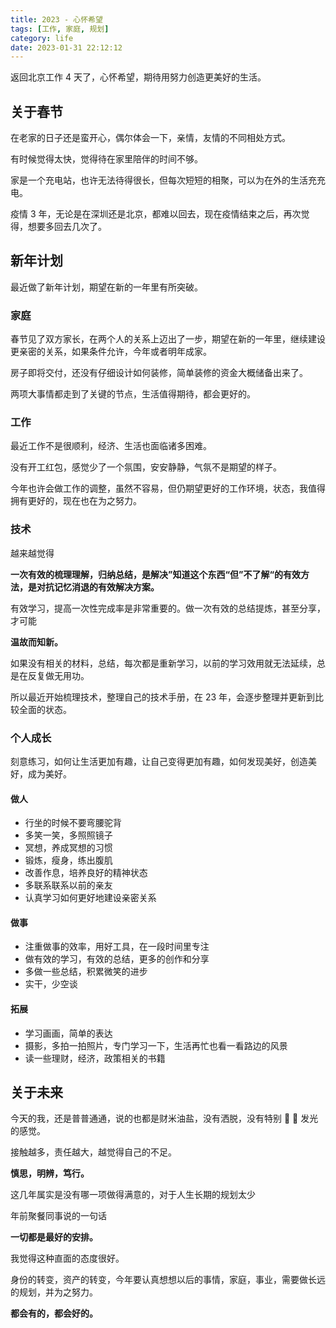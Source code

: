 ```yaml
---
title: 2023 - 心怀希望
tags: [工作, 家庭, 规划]
category: life
date: 2023-01-31 22:12:12
---
```


返回北京工作 4 天了，心怀希望，期待用努力创造更美好的生活。

## 关于春节

在老家的日子还是蛮开心，偶尔体会一下，亲情，友情的不同相处方式。

有时候觉得太快，觉得待在家里陪伴的时间不够。

家是一个充电站，也许无法待得很长，但每次短短的相聚，可以为在外的生活充充电。

疫情 3 年，无论是在深圳还是北京，都难以回去，现在疫情结束之后，再次觉得，想要多回去几次了。

## 新年计划

最近做了新年计划，期望在新的一年里有所突破。

### 家庭

春节见了双方家长，在两个人的关系上迈出了一步，期望在新的一年里，继续建设更亲密的关系，如果条件允许，今年或者明年成家。

房子即将交付，还没有仔细设计如何装修，简单装修的资金大概储备出来了。

两项大事情都走到了关键的节点，生活值得期待，都会更好的。

### 工作

最近工作不是很顺利，经济、生活也面临诸多困难。

没有开工红包，感觉少了一个氛围，安安静静，气氛不是期望的样子。

今年也许会做工作的调整，虽然不容易，但仍期望更好的工作环境，状态，我值得拥有更好的，现在也在为之努力。

### 技术

越来越觉得

**一次有效的梳理理解，归纳总结，是解决”知道这个东西“但”不了解“的有效方法，是对抗记忆消退的有效解决方案。**

有效学习，提高一次性完成率是非常重要的。做一次有效的总结提炼，甚至分享，才可能

**温故而知新。**

如果没有相关的材料，总结，每次都是重新学习，以前的学习效用就无法延续，总是在反复做无用功。

所以最近开始梳理技术，整理自己的技术手册，在 23 年，会逐步整理并更新到比较全面的状态。

### 个人成长

刻意练习，如何让生活更加有趣，让自己变得更加有趣，如何发现美好，创造美好，成为美好。

#### 做人

- 行坐的时候不要弯腰驼背
- 多笑一笑，多照照镜子
- 冥想，养成冥想的习惯
- 锻炼，瘦身，练出腹肌
- 改善作息，培养良好的精神状态
- 多联系联系以前的亲友
- 认真学习如何更好地建设亲密关系

#### 做事

- 注重做事的效率，用好工具，在一段时间里专注
- 做有效的学习，有效的总结，更多的创作和分享
- 多做一些总结，积累微笑的进步
- 实干，少空谈

#### 拓展

- 学习画画，简单的表达
- 摄影，多拍一拍照片，专门学习一下，生活再忙也看一看路边的风景
- 读一些理财，经济，政策相关的书籍

## 关于未来

今天的我，还是普普通通，说的也都是财米油盐，没有洒脱，没有特别 🌟 🌟 发光的感觉。

接触越多，责任越大，越觉得自己的不足。

**慎思，明辨，笃行。**

这几年属实是没有哪一项做得满意的，对于人生长期的规划太少

年前聚餐同事说的一句话

**一切都是最好的安排。**

我觉得这种直面的态度很好。

身份的转变，资产的转变，今年要认真想想以后的事情，家庭，事业，需要做长远的规划，并为之努力。

**都会有的，都会好的。**
